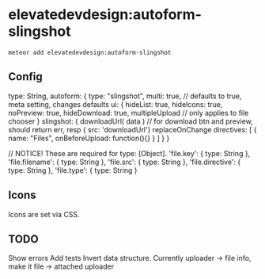 elevatedevdesign:autoform-slingshot
=========================

`meteor add elevatedevdesign:autoform-slingshot`

## Config

type: String,
autoform: {
  type: "slingshot",
  multi: true, // defaults to true, meta setting, changes defaults
  ui: {
    hideList: true,
    hideIcons: true,
    noPreview: true,
    hideDownload: true,
    multipleUpload  // only applies to file chooser
  }
  slingshot: {
    downloadUrl( data ) // for download btn and preview, should return err, resp { src: 'downloadUrl'}
    replaceOnChange
    directives: [
      { 
        name: "Files",
        onBeforeUpload: function(){}
      }
    ]
  }
}

// NOTICE! These are required for type: [Object].
'file.key': { type: String },
'file.filename': { type: String },
'file.src': { type: String },
'file.directive': { type: String },
'file.type': { type: String }

## Icons
Icons are set via CSS.

## TODO
Show errors
Add tests
Invert data structure. Currently uploader -> file info, make it file -> attached uploader
